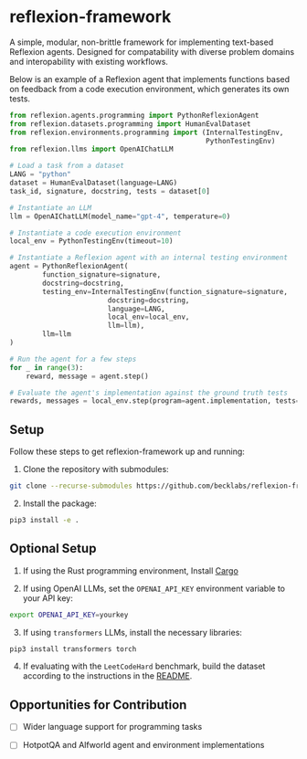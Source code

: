 # reflexion-framework
A simple, modular, non-brittle framework for implementing text-based Reflexion agents. Designed for compatability with diverse problem domains and interopability with existing workflows.

Below is an example of a Reflexion agent that implements functions based on feedback from a code execution environment, which generates its own tests. 

```python
from reflexion.agents.programming import PythonReflexionAgent
from reflexion.datasets.programming import HumanEvalDataset
from reflexion.environments.programming import (InternalTestingEnv,
                                                PythonTestingEnv)
from reflexion.llms import OpenAIChatLLM

# Load a task from a dataset 
LANG = "python"
dataset = HumanEvalDataset(language=LANG)
task_id, signature, docstring, tests = dataset[0]

# Instantiate an LLM
llm = OpenAIChatLLM(model_name="gpt-4", temperature=0)

# Instantiate a code execution environment
local_env = PythonTestingEnv(timeout=10)

# Instantiate a Reflexion agent with an internal testing environment 
agent = PythonReflexionAgent(
        function_signature=signature,
        docstring=docstring,
        testing_env=InternalTestingEnv(function_signature=signature,
                        docstring=docstring,
                        language=LANG,
                        local_env=local_env,
                        llm=llm),
        llm=llm
)

# Run the agent for a few steps
for _ in range(3):
    reward, message = agent.step()

# Evaluate the agent's implementation against the ground truth tests
rewards, messages = local_env.step(program=agent.implementation, tests=tests)
```

## Setup

Follow these steps to get reflexion-framework up and running:

1. Clone the repository with submodules:
```bash
git clone --recurse-submodules https://github.com/becklabs/reflexion-framework.git && cd reflexion-framework
```

2. Install the package:
```bash
pip3 install -e .
```


## Optional Setup
1. If using the Rust programming environment, Install [Cargo](https://doc.rust-lang.org/cargo/getting-started/installation.html)

2. If using OpenAI LLMs, set the `OPENAI_API_KEY` environment variable to your API key:
```bash
export OPENAI_API_KEY=yourkey
```

3. If using `transformers` LLMs, install the necessary libraries:
```bash
pip3 install transformers torch
```

4. If evaluating with the `LeetCodeHard` benchmark, build the dataset according to the instructions in the [README](https://github.com/GammaTauAI/leetcode-hard-gym).


## Opportunities for Contribution

- [ ] Wider language support for programming tasks
- [ ] HotpotQA and Alfworld agent and environment implementations

